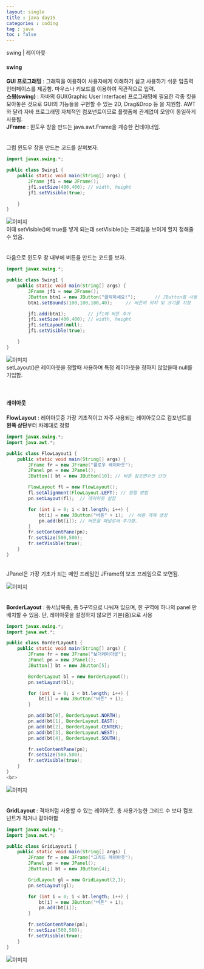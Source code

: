 ```yaml
---
layout: single
title : java day15
categories : coding
tag : java
toc : false
---
```


swing | 레이아웃


#### swing

**GUI 프로그래밍** : 그래픽을 이용하여 사용자에게 이해하기 쉽고 사용하기 쉬운 입출력 인터페이스를 제공함. 마우스나 키보드를 이용하여 직관적으로 입력.
<br>
**스윙(swing)** : 자바의 GUI(Graphic User Interface) 프로그래밍에 필요한 각종 킷을 모아놓은 것으로 GUI의 기능들을 구현할 수 있는 2D, Drag&Drop 등 을 지원함. AWT 와 달리 자바 프로그래밍 자체적인 컴포넌트이므로 플랫폼에 관계없이 모양이 동일하게 사용됨.
<br>
**JFrame** : 윈도우 창을 만드는  java.awt.Frame을 계승한 컨테이너임.
<br>
<br>
<br>
그럼 윈도우 창을 만드는 코드를 살펴보자.
<br>
```java
import javax.swing.*;

public class Swing1 {
    public static void main(String[] args) {
        JFrame jf1 = new JFrame();
        jf1.setSize(400,400); // width, height
        jf1.setVisible(true);

    }
}
```

![이미지](https://github.com/YUNCHANYEONG/YUNCHANYEONG.github.io/blob/master/assets/images/coding_img/swing1.JPG?raw=true)
<br>
이때 setVisible()에 true를 넣게 되는데 setVisible()는 프레임을 보이게 할지 정해줄 수 있음.
<br>
<br>
<br>
다음으로 윈도우 창 내부에 버튼을 만드는 코드를 보자.
<br>
```java
import javax.swing.*;

public class Swing1 {
    public static void main(String[] args) {
        JFrame jf1 = new JFrame();
        JButton btn1 = new JButton("클릭하세요!");       // JButton를 사용하여 버튼을 생성할 수 있음.
        btn1.setBounds(100,100,100,40);     // 버튼의 위치 및 크기를 지정

        jf1.add(btn1);        // jf1에 버튼 추가
        jf1.setSize(400,400); // width, height
        jf1.setLayout(null);
        jf1.setVisible(true);

    }
}
```

![이미지](https://github.com/YUNCHANYEONG/YUNCHANYEONG.github.io/blob/master/assets/images/coding_img/swing2.JPG?raw=true)
<br>
setLayout()은 레이아웃을 정할때 사용하며 특정 레이아웃을 정하지 않았을때 null를 기입함.
<br>
<br>
<br>
#### 레이아웃

**FlowLayout** : 레이아웃중 가장 기초적이고 자주 사용되는 레이아웃으로 컴포넌트를 **왼쪽 상단**부터 차례대로 정렬
<br>
```java
import javax.swing.*;
import java.awt.*;

public class FlowLayout1 {
    public static void main(String[] args) {
        JFrame fr = new JFrame("플로우 레이아웃");
        JPanel pn = new JPanel();
        JButton[] bt = new JButton[10]; // 버튼 참조변수만 선언

        FlowLayout fl = new FlowLayout();
        fl.setAlignment(FlowLayout.LEFT); // 정렬 방법
        pn.setLayout(fl);  // 레이아웃 설정

        for (int i = 0; i < bt.length; i++) {
            bt[i] = new JButton("버튼" + i);  // 버튼 객체 생성
            pn.add(bt[i]); // 버튼을 패널로써 추가함.
        }
        fr.setContentPane(pn);
        fr.setSize(500,500);
        fr.setVisible(true);
    }
}

```
<br>
JPanel은 가장 기초가 되는 메인 프레임인 JFrame의 보조 프레임으로 보면됨. 

![이미지](https://github.com/YUNCHANYEONG/YUNCHANYEONG.github.io/blob/master/assets/images/coding_img/swing3.JPG?raw=true)
<br>
<br>
<br>
**BorderLayout** : 동서남북중, 총 5구역으로 나눠져 있으며, 한 구역에 하나의 panel 만 배치할 수 있음. 단, 레이아웃을 설정하지 않으면 기본(중)으로 사용
<br>
```java
import javax.swing.*;
import java.awt.*;

public class BorderLayout1 {
    public static void main(String[] args) {
        JFrame fr = new JFrame("보더레이아웃");
        JPanel pn = new JPanel();
        JButton[] bt = new JButton[5];

        BorderLayout bl = new BorderLayout();
        pn.setLayout(bl);

        for (int i = 0; i < bt.length; i++) {
            bt[i] = new JButton("버튼" + i);
        }

        pn.add(bt[0], BorderLayout.NORTH);
        pn.add(bt[1], BorderLayout.EAST);
        pn.add(bt[2], BorderLayout.CENTER);
        pn.add(bt[3], BorderLayout.WEST);
        pn.add(bt[4], BorderLayout.SOUTH);

        fr.setContentPane(pn);
        fr.setSize(500,500);
        fr.setVisible(true);
    }
}
<br>
```

![이미지](https://github.com/YUNCHANYEONG/YUNCHANYEONG.github.io/blob/master/assets/images/coding_img/swing4.JPG?raw=true)
<br>
<br>
<br>
**GridLayout** : 격차처럼 사용할 수 있는 레이아웃.  총 사용가능한 그리드 수 보다 컴포넌트가 적거나 같아야함
<br>
```java
import javax.swing.*;
import java.awt.*;

public class GridLayout1 {
    public static void main(String[] args) {
        JFrame fr = new JFrame("그리드 레이아웃");
        JPanel pn = new JPanel();
        JButton[] bt = new JButton[4];

        GridLayout gl = new GridLayout(2,1);
        pn.setLayout(gl);

        for (int i = 0; i < bt.length; i++) {
            bt[i] = new JButton("버튼" + i);
            pn.add(bt[i]);
        }

        fr.setContentPane(pn);
        fr.setSize(500,500);
        fr.setVisible(true);
    }
}
```

![이미지](https://github.com/YUNCHANYEONG/YUNCHANYEONG.github.io/blob/master/assets/images/coding_img/swing5.JPG?raw=true)
<br>
<br>

